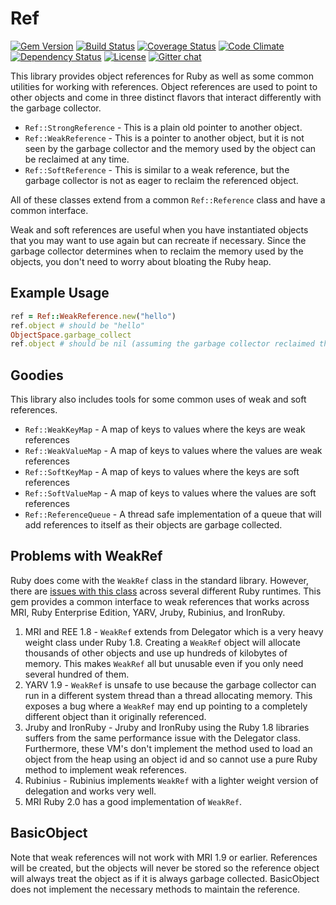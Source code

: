 # Ref

[![Gem Version](https://badge.fury.io/rb/ref.svg)](http://badge.fury.io/rb/ref) [![Build Status](https://travis-ci.org/ruby-concurrency/ref.svg?branch=master)](https://travis-ci.org/ruby-concurrency/ref) [![Coverage Status](https://img.shields.io/coveralls/ruby-concurrency/ref/master.svg)](https://coveralls.io/r/ruby-concurrency/ref) [![Code Climate](https://codeclimate.com/github/ruby-concurrency/ref.svg)](https://codeclimate.com/github/ruby-concurrency/ref) [![Dependency Status](https://gemnasium.com/ruby-concurrency/ref.svg)](https://gemnasium.com/ruby-concurrency/ref) [![License](https://img.shields.io/badge/license-MIT-green.svg)](http://opensource.org/licenses/MIT) [![Gitter chat](http://img.shields.io/badge/gitter-join%20chat%20%E2%86%92-brightgreen.svg)](https://gitter.im/ruby-concurrency/concurrent-ruby)

This library provides object references for Ruby as well as some common utilities for working with references. Object references are used to point to other objects and come in three distinct flavors that interact differently with the garbage collector.

* `Ref::StrongReference` - This is a plain old pointer to another object.
* `Ref::WeakReference` - This is a pointer to another object, but it is not seen by the garbage collector and the memory used by the object can be reclaimed at any time.
* `Ref::SoftReference` - This is similar to a weak reference, but the garbage collector is not as eager to reclaim the referenced object.

All of these classes extend from a common `Ref::Reference` class and have a common interface.

Weak and soft references are useful when you have instantiated objects that you may want to use again but can recreate if necessary. Since the garbage collector determines when to reclaim the memory used by the objects, you don't need to worry about bloating the Ruby heap.

## Example Usage

```ruby
ref = Ref::WeakReference.new("hello")
ref.object # should be "hello"
ObjectSpace.garbage_collect
ref.object # should be nil (assuming the garbage collector reclaimed the reference)
```

## Goodies

This library also includes tools for some common uses of weak and soft references.

* `Ref::WeakKeyMap` - A map of keys to values where the keys are weak references
* `Ref::WeakValueMap` - A map of keys to values where the values are weak references
* `Ref::SoftKeyMap` - A map of keys to values where the keys are soft references
* `Ref::SoftValueMap` - A map of keys to values where the values are soft references
* `Ref::ReferenceQueue` - A thread safe implementation of a queue that will add references to itself as their objects are garbage collected.

## Problems with WeakRef

Ruby does come with the `WeakRef` class in the standard library. However, there are [issues with this class](https://bugs.ruby-lang.org/issues/4168) across several different Ruby runtimes. This gem provides a common interface to weak references that works across MRI, Ruby Enterprise Edition, YARV, Jruby, Rubinius, and IronRuby.

1. MRI and REE 1.8 - `WeakRef` extends from Delegator which is a very heavy weight class under Ruby 1.8. Creating a `WeakRef` object will allocate thousands of other objects and use up hundreds of kilobytes of memory. This makes `WeakRef` all but unusable even if you only need several hundred of them.
2. YARV 1.9 - `WeakRef` is unsafe to use because the garbage collector can run in a different system thread than a thread allocating memory. This exposes a bug where a `WeakRef` may end up pointing to a completely different object than it originally referenced.
3. Jruby and IronRuby - Jruby and IronRuby using the Ruby 1.8 libraries suffers from the same performance issue with the Delegator class. Furthermore, these VM's don't implement the method used to load an object from the heap using an object id and so cannot use a pure Ruby method to implement weak references.
4. Rubinius - Rubinius implements `WeakRef` with a lighter weight version of delegation and works very well.
5. MRI Ruby 2.0 has a good implementation of `WeakRef`.

## BasicObject

Note that weak references will not work with MRI 1.9 or earlier. References will be created, but the objects will never be stored so the reference object will always treat the object as if it is always garbage collected. BasicObject does not implement the necessary methods to maintain the reference.
